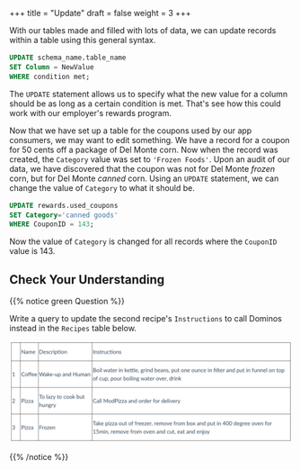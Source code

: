 +++
title = "Update"
draft = false
weight = 3
+++

With our tables made and filled with lots of data, we can update records within a table using this general syntax.

```sql {linenos=table}
UPDATE schema_name.table_name
SET Column = NewValue
WHERE condition met;
```

The `UPDATE` statement allows us to specify what the new value for a column should be as long as a certain condition is met. That's see how this could work with our employer's rewards program.

Now that we have set up a table for the coupons used by our app consumers, we may want to edit something. We have a record for a coupon for 50 cents off a package of Del Monte corn. Now when the record was created, the `Category` value was set to `'Frozen Foods'`. Upon an audit of our data, we have discovered that the coupon was not for Del Monte *frozen* corn, but for Del Monte *canned* corn. Using an `UPDATE` statement, we can change the value of `Category` to what it should be.

```sql {linenos=table}
UPDATE rewards.used_coupons
SET Category='canned goods'
WHERE CouponID = 143;
```

Now the value of `Category` is changed for all records where the `CouponID` value is 143.

## Check Your Understanding

{{% notice green Question %}}

Write a query to update the second recipe's `Instructions` to call Dominos instead in the `Recipes` table below.

![Recipes table with three rows](./pictures/recipesTable2.png)

{{% /notice %}}
